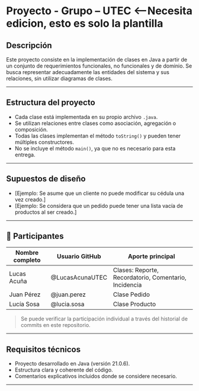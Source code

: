 # Proyecto - Grupo – UTEC <--Necesita edicion, esto es solo la plantilla

## Descripción
Este proyecto consiste en la implementación de clases en Java a
partir de un conjunto de requerimientos funcionales, no funcionales y de dominio.
Se busca representar adecuadamente las entidades del
sistema y sus relaciones, sin utilizar diagramas de clases.

---

## Estructura del proyecto
- Cada clase está implementada en su propio archivo `.java`.
- Se utilizan relaciones entre clases como asociación, agregación o
composición.
- Todas las clases implementan el método `toString()` y pueden tener
múltiples constructores.
- No se incluye el método `main()`, ya que no es necesario para esta
entrega.

---

## Supuestos de diseño
- [Ejemplo: Se asume que un cliente no puede modificar su cédula una
vez creado.]
- [Ejemplo: Se considera que un pedido puede tener una lista vacía
de productos al ser creado.]

---

## 󰞵 Participantes
| Nombre completo | Usuario GitHub  | Aporte principal                                      |
|-----------------|-----------------|-------------------------------------------------------|
| Lucas Acuña     | @LucasAcunaUTEC | Clases: Reporte, Recordatorio, Comentario, Incidencia |
| Juan Pérez      | @juan.perez     | Clase Pedido                                          |
| Lucía Sosa      | @lucia.sosa     | Clase Producto                                        |
> Se puede verificar la participación individual a través del
historial de commits en este repositorio.

---

## Requisitos técnicos
- Proyecto desarrollado en Java (versión 21.0.6).
- Estructura clara y coherente del código.
- Comentarios explicativos incluidos donde se considere necesario.

---
